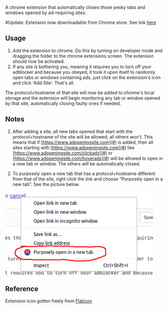 
A chrome extension that automatically closes those pesky tabs and windows opened by ad-requiring sites.  

#Update: Extension now downloadable from Chrome store. See link [here](https://chrome.google.com/webstore/detail/popupblocker/pecjjeljffnplfcclbbbklkpcbbkchdk)

## Usage
1. Add the extension to chrome. Do this by turning on developer mode and dragging the folder to the chrome extensions screen. The extension should now be activated.
2. If any site is bothering you, meaning it requires you to turn off your adblocker and because you obeyed, it took it upon itself to randomly open tabs or windows containing ads, just click on the extension's icon and click 'Add Site'. That's all. 

The protocol+hostname of that site will now be added to chrome's local storage and the extension will begin monitoring any tab or window opened by that site, automatically closing faulty ones if needed.

## Notes
1. After adding a site, all new tabs opened that start with the protocol+hostname of the site will be allowed; all others won't. This means that if [https://www.adopeningsite.com](#) is added, then all sites starting with [https://www.adopeningsite.com](#) like [https://www.adopeningsite.com/clickads](#) or [https://www.adopeningsite.com/hoverads](#) will be allowed to open in a new tab or window. The others will be automatically closed.

2. To _purposely_ open a new tab that has a protocol+hostname different from that of the site, right click the _link_ and choose "Purposely open in a new tab". See the picture below. 

![](right_click.png)


## Reference
Extension icon gotten freely from [Flaticon](https://www.flaticon.com/)





